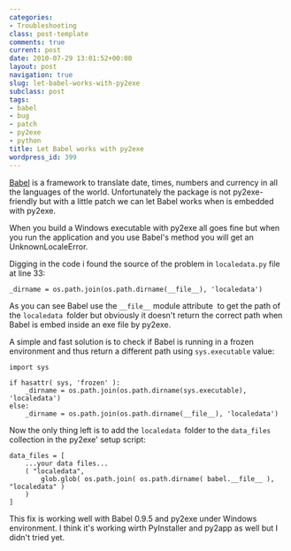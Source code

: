 ```yaml
---
categories:
- Troubleshooting
class: post-template
comments: true
current: post
date: 2010-07-29 13:01:52+00:00
layout: post
navigation: true
slug: let-babel-works-with-py2exe
subclass: post
tags:
- babel
- bug
- patch
- py2exe
- python
title: Let Babel works with py2exe
wordpress_id: 399
---
```


[Babel](http://babel.edgewall.org/) is a framework to translate date, times, numbers and currency in all the languages of the world. Unfortunately the package is not py2exe-friendly but with a little patch we can let Babel works when is embedded with py2exe.

<!-- more -->

When you build a Windows executable with py2exe all goes fine but when you run the application and you use Babel's method you will get an UnknownLocaleError.

Digging in the code i found the source of the problem in `localedata.py` file at line 33:


    _dirname = os.path.join(os.path.dirname(__file__), 'localedata')


As you can see Babel use the `__file__` module attribute  to get the path of the `localedata `folder but obviously it doesn't return the correct path when Babel is embed inside an exe file by py2exe.

A simple and fast solution is to check if Babel is running in a frozen environment and thus return a different path using `sys.executable` value:



    import sys

    if hasattr( sys, 'frozen' ):
        _dirname = os.path.join(os.path.dirname(sys.executable), 'localedata')
    else:
        _dirname = os.path.join(os.path.dirname(__file__), 'localedata')


Now the only thing left is to add the `localedata `folder to the `data_files` collection in the py2exe' setup script:



    data_files = [
        ...your data files...
        ( "localedata",
            glob.glob( os.path.join( os.path.dirname( babel.__file__ ), "localedata" )
        )
    ]


This fix is working well with Babel 0.9.5 and py2exe under Windows environment. I think it's working wirth PyInstaller and py2app as well but I didn't tried yet.